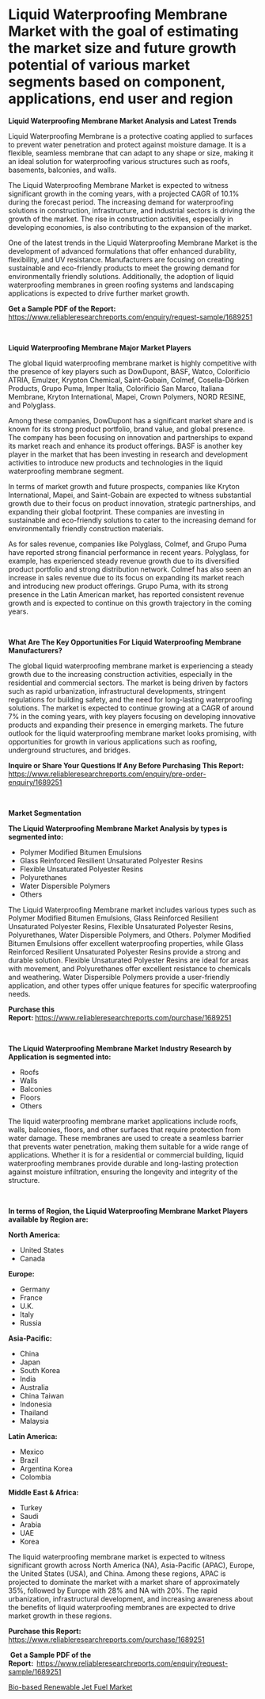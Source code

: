 <p><h1>Liquid Waterproofing Membrane Market with the goal of estimating the market size and future growth potential of various market segments based on component, applications, end user and region</h1></p><p><strong>Liquid Waterproofing Membrane Market Analysis and Latest Trends</strong></p>
<p><p>Liquid Waterproofing Membrane is a protective coating applied to surfaces to prevent water penetration and protect against moisture damage. It is a flexible, seamless membrane that can adapt to any shape or size, making it an ideal solution for waterproofing various structures such as roofs, basements, balconies, and walls.</p><p>The Liquid Waterproofing Membrane Market is expected to witness significant growth in the coming years, with a projected CAGR of 10.1% during the forecast period. The increasing demand for waterproofing solutions in construction, infrastructure, and industrial sectors is driving the growth of the market. The rise in construction activities, especially in developing economies, is also contributing to the expansion of the market.</p><p>One of the latest trends in the Liquid Waterproofing Membrane Market is the development of advanced formulations that offer enhanced durability, flexibility, and UV resistance. Manufacturers are focusing on creating sustainable and eco-friendly products to meet the growing demand for environmentally friendly solutions. Additionally, the adoption of liquid waterproofing membranes in green roofing systems and landscaping applications is expected to drive further market growth.</p></p>
<p><strong>Get a Sample PDF of the Report:&nbsp;</strong> <a href="https://www.reliableresearchreports.com/enquiry/request-sample/1689251">https://www.reliableresearchreports.com/enquiry/request-sample/1689251</a></p>
<p>&nbsp;</p>
<p><strong>Liquid Waterproofing Membrane Major Market Players</strong></p>
<p><p>The global liquid waterproofing membrane market is highly competitive with the presence of key players such as DowDupont, BASF, Watco, Colorificio ATRIA, Emulzer, Krypton Chemical, Saint-Gobain, Colmef, Cosella-Dörken Products, Grupo Puma, Imper Italia, Colorificio San Marco, Italiana Membrane, Kryton International, Mapei, Crown Polymers, NORD RESINE, and Polyglass.</p><p>Among these companies, DowDupont has a significant market share and is known for its strong product portfolio, brand value, and global presence. The company has been focusing on innovation and partnerships to expand its market reach and enhance its product offerings. BASF is another key player in the market that has been investing in research and development activities to introduce new products and technologies in the liquid waterproofing membrane segment.</p><p>In terms of market growth and future prospects, companies like Kryton International, Mapei, and Saint-Gobain are expected to witness substantial growth due to their focus on product innovation, strategic partnerships, and expanding their global footprint. These companies are investing in sustainable and eco-friendly solutions to cater to the increasing demand for environmentally friendly construction materials.</p><p>As for sales revenue, companies like Polyglass, Colmef, and Grupo Puma have reported strong financial performance in recent years. Polyglass, for example, has experienced steady revenue growth due to its diversified product portfolio and strong distribution network. Colmef has also seen an increase in sales revenue due to its focus on expanding its market reach and introducing new product offerings. Grupo Puma, with its strong presence in the Latin American market, has reported consistent revenue growth and is expected to continue on this growth trajectory in the coming years.</p></p>
<p>&nbsp;</p>
<p><strong>What Are The Key Opportunities For Liquid Waterproofing Membrane Manufacturers?</strong></p>
<p><p>The global liquid waterproofing membrane market is experiencing a steady growth due to the increasing construction activities, especially in the residential and commercial sectors. The market is being driven by factors such as rapid urbanization, infrastructural developments, stringent regulations for building safety, and the need for long-lasting waterproofing solutions. The market is expected to continue growing at a CAGR of around 7% in the coming years, with key players focusing on developing innovative products and expanding their presence in emerging markets. The future outlook for the liquid waterproofing membrane market looks promising, with opportunities for growth in various applications such as roofing, underground structures, and bridges.</p></p>
<p><strong>Inquire or Share Your Questions If Any Before Purchasing This Report:</strong> <a href="https://www.reliableresearchreports.com/enquiry/pre-order-enquiry/1689251">https://www.reliableresearchreports.com/enquiry/pre-order-enquiry/1689251</a></p>
<p>&nbsp;</p>
<p><strong>Market Segmentation</strong></p>
<p><strong>The Liquid Waterproofing Membrane Market Analysis by types is segmented into:</strong></p>
<p><ul><li>Polymer Modified Bitumen Emulsions</li><li>Glass Reinforced Resilient Unsaturated Polyester Resins</li><li>Flexible Unsaturated Polyester Resins</li><li>Polyurethanes</li><li>Water Dispersible Polymers</li><li>Others</li></ul></p>
<p><p>The Liquid Waterproofing Membrane market includes various types such as Polymer Modified Bitumen Emulsions, Glass Reinforced Resilient Unsaturated Polyester Resins, Flexible Unsaturated Polyester Resins, Polyurethanes, Water Dispersible Polymers, and Others. Polymer Modified Bitumen Emulsions offer excellent waterproofing properties, while Glass Reinforced Resilient Unsaturated Polyester Resins provide a strong and durable solution. Flexible Unsaturated Polyester Resins are ideal for areas with movement, and Polyurethanes offer excellent resistance to chemicals and weathering. Water Dispersible Polymers provide a user-friendly application, and other types offer unique features for specific waterproofing needs.</p></p>
<p><strong>Purchase this Report:&nbsp;</strong><a href="https://www.reliableresearchreports.com/purchase/1689251">https://www.reliableresearchreports.com/purchase/1689251</a></p>
<p>&nbsp;</p>
<p><strong>The Liquid Waterproofing Membrane Market Industry Research by Application is segmented into:</strong></p>
<p><ul><li>Roofs</li><li>Walls</li><li>Balconies</li><li>Floors</li><li>Others</li></ul></p>
<p><p>The liquid waterproofing membrane market applications include roofs, walls, balconies, floors, and other surfaces that require protection from water damage. These membranes are used to create a seamless barrier that prevents water penetration, making them suitable for a wide range of applications. Whether it is for a residential or commercial building, liquid waterproofing membranes provide durable and long-lasting protection against moisture infiltration, ensuring the longevity and integrity of the structure.</p></p>
<p>&nbsp;</p>
<p><strong>In terms of Region, the Liquid Waterproofing Membrane Market Players available by Region are:</strong></p>
<p>
    <p> <strong> North America: </strong>
        <ul>
            <li>United States</li>
            <li>Canada</li>
        </ul>
        </p> 
    <p> <strong> Europe: </strong>
        <ul>
            <li>Germany</li>
            <li>France</li>
            <li>U.K.</li>
            <li>Italy</li>
            <li>Russia</li>
        </ul>
        </p> 
    <p> <strong> Asia-Pacific: </strong>
        <ul>
            <li>China</li>
            <li>Japan</li>
            <li>South Korea</li>
            <li>India</li>
            <li>Australia</li>
            <li>China Taiwan</li>
            <li>Indonesia</li>
            <li>Thailand</li>
            <li>Malaysia</li>
        </ul>
        </p> 
    <p> <strong> Latin America: </strong>
        <ul>
            <li>Mexico</li>
            <li>Brazil</li>
            <li>Argentina Korea</li>
            <li>Colombia</li>
        </ul>
        </p> 
    <p> <strong> Middle East & Africa: </strong>
        <ul>
            <li>Turkey</li>
            <li>Saudi</li>
            <li>Arabia</li>
            <li>UAE</li>
            <li>Korea</li>
        </ul>
    </p>
    </p>
<p><p>The liquid waterproofing membrane market is expected to witness significant growth across North America (NA), Asia-Pacific (APAC), Europe, the United States (USA), and China. Among these regions, APAC is projected to dominate the market with a market share of approximately 35%, followed by Europe with 28% and NA with 20%. The rapid urbanization, infrastructural development, and increasing awareness about the benefits of liquid waterproofing membranes are expected to drive market growth in these regions.</p></p>
<p><strong>Purchase this Report: </strong><a href="https://www.reliableresearchreports.com/purchase/1689251">https://www.reliableresearchreports.com/purchase/1689251</a></p>
<p>&nbsp;<strong>Get a Sample PDF of the Report:&nbsp;&nbsp;</strong><a href="https://www.reliableresearchreports.com/enquiry/request-sample/1689251">https://www.reliableresearchreports.com/enquiry/request-sample/1689251</a></p>
<p><strong></strong></p>
<p><p><a href="https://github.com/peachesmcdowel1/Market-Research-Report-List-1/blob/main/bio-based-renewable-jet-fuel-market.md">Bio-based Renewable Jet Fuel Market</a></p></p>